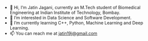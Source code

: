 - 👋 Hi, I’m Jatin Jagani, currently an M.Tech student of Biomedical Engineering at Indian Institute of Technology, Bombay.
- 👀 I’m interested in Data Science and Software Development.
- 🌱 I’m currently learning C++, Python, Machine Learning and Deep Learning.
- 📫 You can reach me at jatin19j@gmail.com

<!---
Jagani-Jatin/Jagani-Jatin is a ✨ special ✨ repository because its `README.md` (this file) appears on your GitHub profile.
You can click the Preview link to take a look at your changes.
--->
